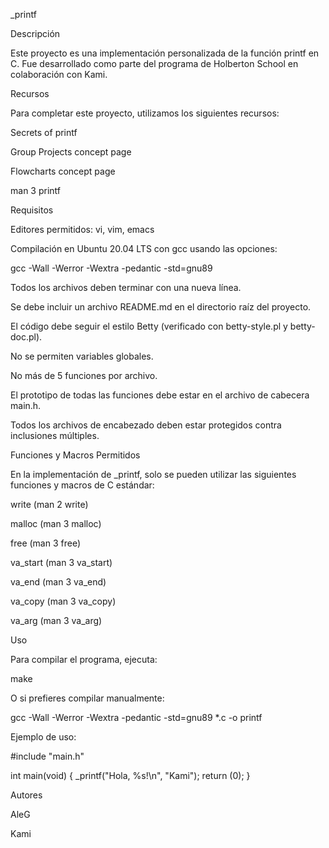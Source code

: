 _printf

Descripción

Este proyecto es una implementación personalizada de la función printf en C. Fue desarrollado como parte del programa de Holberton School en colaboración con Kami.

Recursos

Para completar este proyecto, utilizamos los siguientes recursos:

Secrets of printf

Group Projects concept page

Flowcharts concept page

man 3 printf

Requisitos

Editores permitidos: vi, vim, emacs

Compilación en Ubuntu 20.04 LTS con gcc usando las opciones:

gcc -Wall -Werror -Wextra -pedantic -std=gnu89

Todos los archivos deben terminar con una nueva línea.

Se debe incluir un archivo README.md en el directorio raíz del proyecto.

El código debe seguir el estilo Betty (verificado con betty-style.pl y betty-doc.pl).

No se permiten variables globales.

No más de 5 funciones por archivo.

El prototipo de todas las funciones debe estar en el archivo de cabecera main.h.

Todos los archivos de encabezado deben estar protegidos contra inclusiones múltiples.

Funciones y Macros Permitidos

En la implementación de _printf, solo se pueden utilizar las siguientes funciones y macros de C estándar:

write (man 2 write)

malloc (man 3 malloc)

free (man 3 free)

va_start (man 3 va_start)

va_end (man 3 va_end)

va_copy (man 3 va_copy)

va_arg (man 3 va_arg)

Uso

Para compilar el programa, ejecuta:

make

O si prefieres compilar manualmente:

gcc -Wall -Werror -Wextra -pedantic -std=gnu89 *.c -o printf

Ejemplo de uso:

#include "main.h"

int main(void)
{
    _printf("Hola, %s!\n", "Kami");
    return (0);
}

Autores

AleG

Kami
